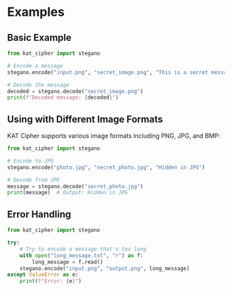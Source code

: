 # Examples

## Basic Example

```python
from kat_cipher import stegano

# Encode a message
stegano.encode("input.png", "secret_image.png", "This is a secret message!")

# Decode the message
decoded = stegano.decode("secret_image.png")
print(f"Decoded message: {decoded}")
```

## Using with Different Image Formats

KAT Cipher supports various image formats including PNG, JPG, and BMP:

```python
from kat_cipher import stegano

# Encode to JPG
stegano.encode("photo.jpg", "secret_photo.jpg", "Hidden in JPG")

# Decode from JPG
message = stegano.decode("secret_photo.jpg")
print(message)  # Output: Hidden in JPG
```

## Error Handling

```python
from kat_cipher import stegano

try:
    # Try to encode a message that's too long
    with open("long_message.txt", "r") as f:
        long_message = f.read()
    stegano.encode("input.png", "output.png", long_message)
except ValueError as e:
    print(f"Error: {e}")
```
